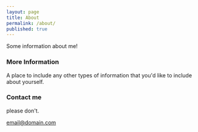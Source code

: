 ```yaml
---
layout: page
title: About
permalink: /about/
published: true
---
```


Some information about me!

### More Information

A place to include any other types of information that you'd like to include about yourself.

### Contact me

please don't.

[email@domain.com](mailto:email@domain.com)



